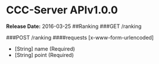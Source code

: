 # CCC-Server APIv1.0.0

__Release Date:__ 2016-03-25
##Ranking
###GET /ranking

###POST /ranking
####requests [x-www-form-urlencoded]
* [String] name (Required)
* [String] point (Required)
